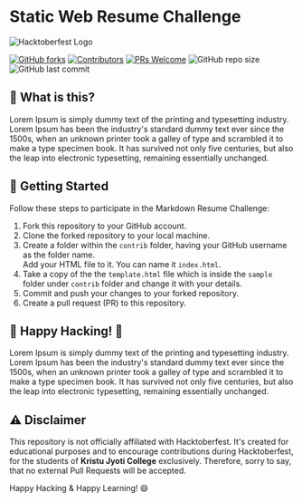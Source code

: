 # Static Web Resume Challenge

![Hacktoberfest Logo](https://hacktoberfest.com/_next/static/media/logo-hacktoberfest--horizontal.ebc5fdc8.svg)

[![GitHub forks](https://img.shields.io/github/forks/inovus-labs/static-web-resume)](https://github.com/inovus-labs/static-web-resume/network)
[![Contributors](https://img.shields.io/github/contributors/inovus-labs/static-web-resume)](https://github.com/inovus-labs/static-web-resume/graphs/contributors)
[![PRs Welcome](https://img.shields.io/badge/PRs-Only%20accepted%20from%20KJCMT%20students-brightgreen.svg)](https://github.com/inovus-labs/static-web-resume/pulls)
![GitHub repo size](https://img.shields.io/github/repo-size/inovus-labs/static-web-resume)
![GitHub last commit](https://img.shields.io/github/last-commit/inovus-labs/static-web-resume)

## 🌟 What is this?

Lorem Ipsum is simply dummy text of the printing and typesetting industry. Lorem Ipsum has been the industry's standard dummy text ever since the 1500s, when an unknown printer took a galley of type and scrambled it to make a type specimen book. It has survived not only five centuries, but also the leap into electronic typesetting, remaining essentially unchanged.

## 🌟 Getting Started

Follow these steps to participate in the Markdown Resume Challenge:

1. Fork this repository to your GitHub account.
2. Clone the forked repository to your local machine.
3. Create a folder within the `contrib` folder, having your GitHub username as the folder name.<br>Add your HTML file to it. You can name it `index.html`.
4. Take a copy of the the `template.html` file which is inside the `sample` folder under `contrib` folder and change it with your details.
5. Commit and push your changes to your forked repository.
6. Create a pull request (PR) to this repository.

## 🌟 Happy Hacking! 🎉

Lorem Ipsum is simply dummy text of the printing and typesetting industry. Lorem Ipsum has been the industry's standard dummy text ever since the 1500s, when an unknown printer took a galley of type and scrambled it to make a type specimen book. It has survived not only five centuries, but also the leap into electronic typesetting, remaining essentially unchanged.

## ⚠️ Disclaimer

This repository is not officially affiliated with Hacktoberfest. It's created for educational purposes and to encourage contributions during Hacktoberfest, for the students of **Kristu Jyoti College** exclusively. Therefore, sorry to say, that no external Pull Requests will be accepted.

Happy Hacking & Happy Learning! 😄
